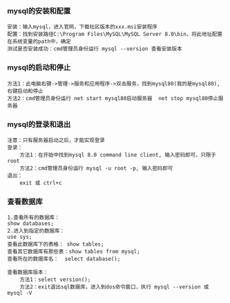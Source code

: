 ### mysql的安装和配置
	安装：输入mysql，进入官网，下载社区版本的xxx.msi安装程序
	配置：找到安装路径C:\Program Files\MySQL\MySQL Server 8.0\bin，将此地址配置在系统变量的path中，确定
	测试是否安装成功：cmd管理员身份运行 mysql --version 查看安装版本
	
### mysql的启动和停止
	方法1：此电脑右键->管理->服务和应用程序->双击服务，找到mysql80(我的是mysql80),右键启动和停止
	方法2：cmd管理员身份运行 net start mysql80启动服务器  net stop mysql80停止服务器

### mysql的登录和退出
	注意：只有服务器启动之后，才能实现登录
	登录：
		方法1：在开始中找到mysql 8.0 command line client, 输入密码即可，只限于root
		方法2：cmd管理员身份运行 mysql -u root -p, 输入密码即可
	退出：
		exit 或 ctrl+c

### 查看数据库
	1.查看所有的数据库：	
	show databases;
	2.进入到指定的数据库：
	use sys;
	查看此数据库下的表格：	show tables;
	查看其它数据库有那些表：show tables from mysql;
	查看所在的数据库名：	select database();
	
	查看数据库版本：
		方法1：select version();
		方法2：exit退出sql数据库，进入到dos命令窗口，执行 mysql --version 或 mysql -V
	

